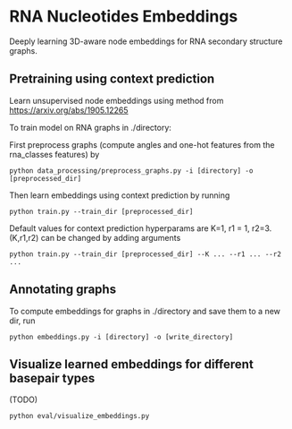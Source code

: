 # RNA Nucleotides Embeddings

Deeply learning 3D-aware node embeddings for RNA secondary structure graphs. 

## Pretraining using context prediction 

Learn unsupervised node embeddings using method from https://arxiv.org/abs/1905.12265

To train model on RNA graphs in ./directory:

First preprocess graphs (compute angles and one-hot features from the rna_classes features) by 
```
python data_processing/preprocess_graphs.py -i [directory] -o [preprocessed_dir]
```

Then learn embeddings using context prediction by running 
```
python train.py --train_dir [preprocessed_dir] 
```

Default values for context prediction hyperparams are K=1, r1 = 1, r2=3.
(K,r1,r2) can be changed by adding arguments 
```
python train.py --train_dir [preprocessed_dir] --K ... --r1 ... --r2 ...
```

## Annotating graphs 

To compute embeddings for graphs in ./directory and save them to a new dir, run
```
python embeddings.py -i [directory] -o [write_directory]
``` 

## Visualize learned embeddings for different basepair types 

(TODO)
```
python eval/visualize_embeddings.py 
```
